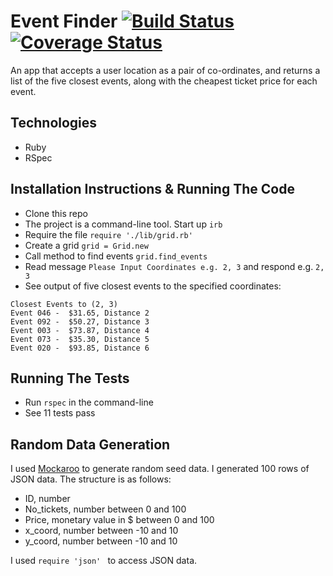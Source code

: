 # Event Finder [![Build Status](https://travis-ci.org/tamarlehmann/event-finder.svg?branch=master)](https://travis-ci.org/tamarlehmann/event-finder)[![Coverage Status](https://coveralls.io/repos/github/tamarlehmann/event-finder/badge.svg?branch=master)](https://coveralls.io/github/tamarlehmann/event-finder?branch=master)

An app that accepts a user location as a pair of co-ordinates, and returns a list of the five closest events, along with the cheapest ticket price for each event.

## Technologies
 * Ruby
 * RSpec

## Installation Instructions & Running The Code
  * Clone this repo
  * The project is a command-line tool. Start up `irb`
  * Require the file `require './lib/grid.rb'`
  * Create a grid `grid = Grid.new`
  * Call method to find events `grid.find_events`
  * Read message `Please Input Coordinates e.g. 2, 3` and respond e.g. `2, 3`
  * See output of five closest events to the specified coordinates:
  ```
  Closest Events to (2, 3)
  Event 046 -  $31.65, Distance 2
  Event 092 -  $50.27, Distance 3
  Event 003 -  $73.87, Distance 4
  Event 073 -  $35.30, Distance 5
  Event 020 -  $93.85, Distance 6
  ```

## Running The Tests
* Run `rspec` in the command-line
* See 11 tests pass

## Random Data Generation

I used [Mockaroo](https://www.mockaroo.com/) to generate random seed data. I generated 100 rows of JSON data. The structure is as follows:
 * ID, number
 * No_tickets, number between 0 and 100
 * Price, monetary value in $ between 0 and 100
 * x_coord, number between -10 and 10
 * y_coord, number between -10 and 10

I used `require 'json' ` to access JSON data.
